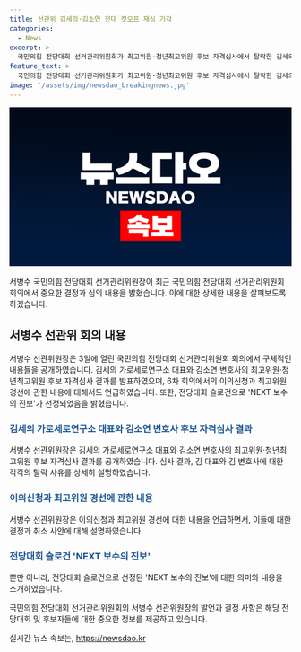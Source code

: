 ```yaml
---
title: 선관위 김세의·김소연 전대 컷오프 재심 기각
categories:
  - News
excerpt: >
  국민의힘 전당대회 선거관리위원회가 최고위원·청년최고위원 후보 자격심사에서 탈락한 김세의와 김소연의 재심 신청을 기각했다. 서병수 선관위원장은 심사결과를 밝혔으며, 후보 간 네거티브 선거 우려에 대해 주의를 당부했다. 선관위는 NEXT 보수의 진보를 슬로건으로 선정했는데, 이는 미래 정당으로의 개혁과 AI를 활용한 혁신을 의미한다고 밝혔다.
feature_text: >
  국민의힘 전당대회 선거관리위원회가 최고위원·청년최고위원 후보 자격심사에서 탈락한 김세의와 김소연의 재심 신청을 기각했다. 서병수 선관위원장은 심사결과를 밝혔으며, 후보 간 네거티브 선거 우려에 대해 주의를 당부했다. 선관위는 NEXT 보수의 진보를 슬로건으로 선정했는데, 이는 미래 정당으로의 개혁과 AI를 활용한 혁신을 의미한다고 밝혔다.
image: '/assets/img/newsdao_breakingnews.jpg'
---
```


<p><img src="/assets/img/newsdao_breakingnews.jpg" alt="cryptoinkorea 속보" /></p>

<p>서병수 국민의힘 전당대회 선거관리위원장이 최근 국민의힘 전당대회 선거관리위원회 회의에서 중요한 결정과 심의 내용을 밝혔습니다. 이에 대한 상세한 내용을 살펴보도록 하겠습니다.</p>

<h2 data-ke-size="size26">서병수 선관위 회의 내용</h2>

<p data-ke-size="size16">서병수 선관위원장은 3일에 열린 국민의힘 전당대회 선거관리위원회 회의에서 구체적인 내용들을 공개하였습니다. 김세의 가로세로연구소 대표와 김소연 변호사의 최고위원·청년최고위원 후보 자격심사 결과를 발표하였으며, 6차 회의에서의 이의신청과 최고위원 경선에 관한 내용에 대해서도 언급하였습니다. 또한, 전당대회 슬로건으로 'NEXT 보수의 진보'가 선정되었음을 밝혔습니다.</p>

<h3><b><span style="color: #1a5490;">김세의 가로세로연구소 대표와 김소연 변호사 후보 자격심사 결과</span></b></h3>

<p data-ke-size="size16">서병수 선관위원장은 김세의 가로세로연구소 대표와 김소연 변호사의 최고위원·청년최고위원 후보 자격심사 결과를 공개하였습니다. 심사 결과, 김 대표와 김 변호사에 대한 각각의 탈락 사유를 상세히 설명하였습니다.</p>

<h3><b><span style="color: #1a5490;">이의신청과 최고위원 경선에 관한 내용</span></b></h3>

<p data-ke-size="size16">서병수 선관위원장은 이의신청과 최고위원 경선에 대한 내용을 언급하면서, 이들에 대한 결정과 취소 사안에 대해 설명하였습니다.</p>

<h3><b><span style="color: #1a5490;">전당대회 슬로건 'NEXT 보수의 진보'</span></b></h3>

<p data-ke-size="size16">뿐만 아니라, 전당대회 슬로건으로 선정된 'NEXT 보수의 진보'에 대한 의미와 내용을 소개하였습니다.</p>

<p>국민의힘 전당대회 선거관리위원회의 서병수 선관위원장의 발언과 결정 사항은 해당 전당대회 및 후보자들에 대한 중요한 정보를 제공하고 있습니다.</p>
실시간 뉴스 속보는, <a href="https://newsdao.kr" rel="dofollow">https://newsdao.kr</a>


